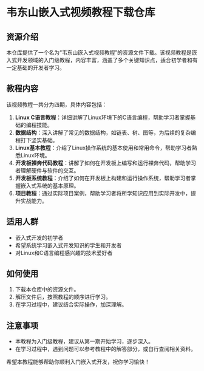 # 韦东山嵌入式视频教程下载仓库

## 资源介绍

本仓库提供了一个名为“韦东山嵌入式视频教程”的资源文件下载。该视频教程是嵌入式开发领域的入门级教程，内容丰富，涵盖了多个关键知识点，适合初学者和有一定基础的开发者学习。

## 教程内容

该视频教程一共分为四期，具体内容包括：

1. **Linux C语言教程**：详细讲解了Linux环境下的C语言编程，帮助学习者掌握基础的编程技能。
2. **数据结构**：深入讲解了常见的数据结构，如链表、树、图等，为后续的复杂编程打下坚实基础。
3. **Linux基本教程**：介绍了Linux操作系统的基本使用和常用命令，帮助学习者熟悉Linux环境。
4. **开发板裸奔代码教程**：讲解了如何在开发板上编写和运行裸奔代码，帮助学习者理解硬件与软件的交互。
5. **开发板系统教程**：介绍了如何在开发板上构建和运行操作系统，帮助学习者掌握嵌入式系统的基本原理。
6. **项目教程**：通过实际项目案例，帮助学习者将所学知识应用到实际开发中，提升实战能力。

## 适用人群

- 嵌入式开发的初学者
- 希望系统学习嵌入式开发知识的学生和开发者
- 对Linux和C语言编程感兴趣的技术爱好者

## 如何使用

1. 下载本仓库中的资源文件。
2. 解压文件后，按照教程的顺序进行学习。
3. 在学习过程中，建议结合实际操作，加深理解。

## 注意事项

- 本教程为入门级教程，建议从第一期开始学习，逐步深入。
- 在学习过程中，遇到问题可以参考教程中的解答部分，或自行查阅相关资料。

希望本教程能够帮助你顺利入门嵌入式开发，祝你学习愉快！